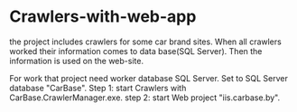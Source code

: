 # Crawlers-with-web-app
the project includes crawlers for some car brand sites. When all crawlers worked their information comes to data base(SQL Server). Then the information is used on the web-site. 

For work that project need worker database SQL Server. Set to SQL Server database "CarBase".
Step 1: start Crawlers with CarBase.CrawlerManager.exe.
step 2: start Web project "iis.carbase.by".

